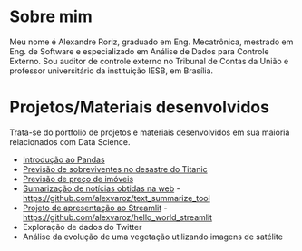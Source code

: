 # Sobre mim

Meu nome é Alexandre Roriz, graduado em Eng. Mecatrônica, mestrado em Eng. de Software e especializado em Análise de Dados para Controle Externo. Sou auditor de controle externo no Tribunal de Contas da União e professor universitário da instituição IESB, em Brasília.

# Projetos/Materiais desenvolvidos

Trata-se do portfolio de projetos e materiais desenvolvidos em sua maioria relacionados com Data Science.

* [Introdução ao Pandas](https://github.com/alexvaroz/data_science_alem_do_basico/blob/master/IntroPlusPandas.ipynb)
* [Previsão de sobreviventes no desastre do Titanic](https://github.com/alexvaroz/data_science_alem_do_basico/blob/master/Classificacao_Titanic.ipynb)
* [Previsão de preço de imóveis](https://github.com/alexvaroz/data_science_alem_do_basico/blob/master/Previsao_Precos_Imoveis_California.ipynb)
* [Sumarização de notícias obtidas na web](https://alexvaroz-text-summarize-tool-app-jzs74y.streamlitapp.com/) - https://github.com/alexvaroz/text_summarize_tool
* [Projeto de apresentação ao Streamlit](https://alexvaroz-hello-world-streamlit-app-yz5ldo.streamlitapp.com/)                       - https://github.com/alexvaroz/hello_world_streamlit
* Exploração de dados do Twitter
* Análise da evolução de uma vegetação utilizando imagens de satélite
